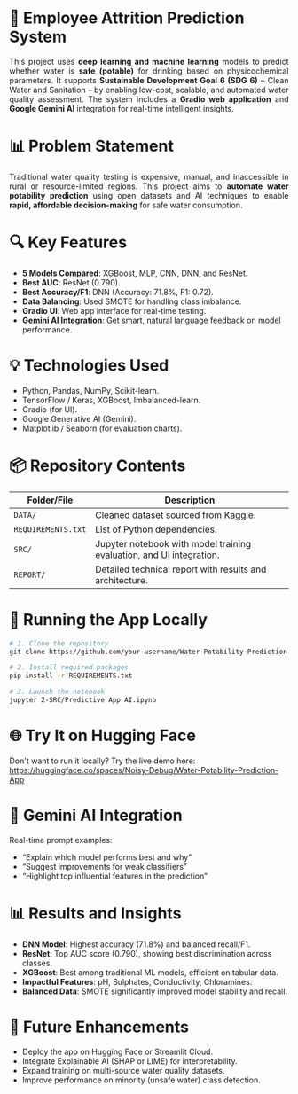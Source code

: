# 🧠 Employee Attrition Prediction System
<p align="justify">
This project uses <strong>deep learning and machine learning</strong> models to predict whether water is <strong>safe (potable)</strong> for drinking based on physicochemical parameters. It supports <strong>Sustainable Development Goal 6 (SDG 6)</strong> – Clean Water and Sanitation – by enabling low-cost, scalable, and automated water quality assessment. The system includes a <strong>Gradio web application</strong> and <strong>Google Gemini AI</strong> integration for real-time intelligent insights.
</p>

# 📊 Problem Statement
<p align="justify">
Traditional water quality testing is expensive, manual, and inaccessible in rural or resource-limited regions. This project aims to <strong>automate water potability prediction</strong> using open datasets and AI techniques to enable <strong>rapid, affordable decision-making</strong> for safe water consumption.
</p>

# 🔍 Key Features
- **5 Models Compared**: XGBoost, MLP, CNN, DNN, and ResNet.  
- **Best AUC**: ResNet (0.790).  
- **Best Accuracy/F1**: DNN (Accuracy: 71.8%, F1: 0.72).  
- **Data Balancing**: Used SMOTE for handling class imbalance.  
- **Gradio UI**: Web app interface for real-time testing.  
- **Gemini AI Integration**: Get smart, natural language feedback on model performance.

# 💡 Technologies Used
- Python, Pandas, NumPy, Scikit-learn.
- TensorFlow / Keras, XGBoost, Imbalanced-learn.
- Gradio (for UI).
- Google Generative AI (Gemini).
- Matplotlib / Seaborn (for evaluation charts).

# 📦 Repository Contents
| Folder/File     | Description |
|-----------------|-------------|
| `DATA/`           | Cleaned dataset sourced from Kaggle. |
| `REQUIREMENTS.txt`| List of Python dependencies. |
| `SRC/`            | Jupyter notebook with model training evaluation, and UI integration. |
| `REPORT/`         | Detailed technical report with results and architecture. |

# 🚀 Running the App Locally
```bash
# 1. Clone the repository
git clone https://github.com/your-username/Water-Potability-Prediction.git

# 2. Install required packages
pip install -r REQUIREMENTS.txt

# 3. Launch the notebook
jupyter 2-SRC/Predictive App AI.ipynb
```

# 🌐 Try It on Hugging Face
Don't want to run it locally? Try the live demo here: https://huggingface.co/spaces/Noisy-Debug/Water-Potability-Prediction-App

# 🤖 Gemini AI Integration
Real-time prompt examples:

- “Explain which model performs best and why”
- “Suggest improvements for weak classifiers”
- “Highlight top influential features in the prediction”

# 📊 Results and Insights
- **DNN Model**: Highest accuracy (71.8%) and balanced recall/F1.  
- **ResNet**: Top AUC score (0.790), showing best discrimination across classes.  
- **XGBoost**: Best among traditional ML models, efficient on tabular data.  
- **Impactful Features**: pH, Sulphates, Conductivity, Chloramines.  
- **Balanced Data**: SMOTE significantly improved model stability and recall.

# 🔮 Future Enhancements
- Deploy the app on Hugging Face or Streamlit Cloud.  
- Integrate Explainable AI (SHAP or LIME) for interpretability.  
- Expand training on multi-source water quality datasets.  
- Improve performance on minority (unsafe water) class detection.
